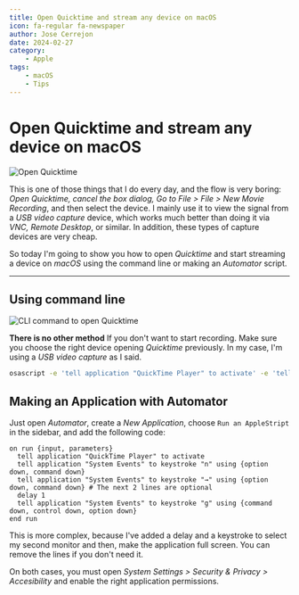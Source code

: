 ```yaml
---
title: Open Quicktime and stream any device on macOS
icon: fa-regular fa-newspaper
author: Jose Cerrejon
date: 2024-02-27
category:
    - Apple
tags:
    - macOS
    - Tips
---
```


# Open Quicktime and stream any device on macOS

![Open Quicktime](/images/2024/02/open_usb_device.png "Open Quicktime shortcut")

This is one of those things that I do every day, and the flow is very boring: _Open Quicktime, cancel the box dialog, Go to File > File > New Movie Recording_, and then select the device. I mainly use it to view the signal from a _USB video capture_ device, which works much better than doing it via _VNC, Remote Desktop_, or similar. In addition, these types of capture devices are very cheap.

So today I'm going to show you how to open _Quicktime_ and start streaming a device on _macOS_ using the command line or making an _Automator_ script.

---

## Using command line

![CLI command to open Quicktime](/images/2024/02/quicktime_osascript_usb_device.png "CLI command to open Quicktime")

**There is no other method** If you don't want to start recording. Make sure you choose the right device opening _Quicktime_ previously. In my case, I'm using a _USB video capture_ as I said.

```bash
osascript -e 'tell application "QuickTime Player" to activate' -e 'tell application "System Events" to keystroke "n" using {option down, command down}'
```

## Making an Application with Automator

Just open _Automator_, create a _New Application_, choose `Run an AppleStript` in the sidebar, and add the following code:

```applescript
on run {input, parameters}
  tell application "QuickTime Player" to activate
  tell application "System Events" to keystroke "n" using {option down, command down}
  tell application "System Events" to keystroke "→" using {option down, command down} # The next 2 lines are optional
  delay 1
  tell application "System Events" to keystroke "g" using {command down, control down, option down}
end run
```

This is more complex, because I've added a delay and a keystroke to select my second monitor and then, make the application full screen. You can remove the lines if you don't need it.

On both cases, you must open _System Settings > Security & Privacy > Accesibility_ and enable the right application permissions.
